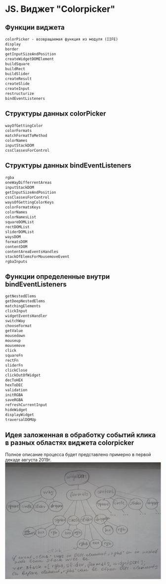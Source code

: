 JS. Виджет "Colorpicker"
========================

Функции виджета
---------------
    colorPicker - возвращаемая функция из модуля (IIFE)
    display
    border
    getInputSizeAndPosition
    createWidgetDOMElement
    buildSquare
    buildRect
    buildSlider
    createResult
    createSlide
    createInput
    restructurize
    bindEventListeners

Структуры данных colorPicker
-------------------------
    wayOfGettingColor
    colorFormats
    matchFormatToMethod
    colorNames
    inputStackDOM
    cssClassesForControl

Структуры данных bindEventListeners
--------------------------
    rgba
    oneWayDifferrentAreas
    inputStackDOM
    getInputSizeAndPosition
    cssClassesForControl
    waysOfGettingColorKeys
    colorFormatsKeys
    colorNames
    colorNamesList
    squareDOMList
    rectDOMList
    sliderDOMList
    waysDOM
    formatsDOM
    contentDOM
    contentAreaEventsHandles
    stackOfElemsForMousemoveEvent
    rgbaInputs

Функции определенные внутри bindEventListeners
--------------------------
    getNestedElems
    getDeepNestedElems
    matchingElements
    clickInput
    widgetEventsHandler
    switchWay
    chooseFormat
    getValue
    mousedown
    mouseup
    mousemove
    click
    squareFn
    rectFn
    sliderFn
    clickClose
    clickOutOfWidget
    decToHEX
    hexToDEC
    validation
    initRGBA
    saveRGBA
    refreshCurrentInput
    hideWidget
    displayWidget
    traversalDOMUp


Идея заложенная в обработку событий клика в разных областях виджета colorpicker
-------------------------------------------------------------------------------

Полное описание процесса будет представлено примерно в первой декаде августа 2019г.
![DOM-дерево виджета](../../img/IMG_20190725_194412.jpg)